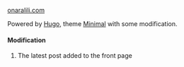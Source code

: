 [onaralili.com](https://www.onaralili.com/)

Powered by [Hugo](https://gohugo.io/), theme [Minimal](https://github.com/calintat/minimal) with some modification.

#### Modification

1. The latest post added to the front page

